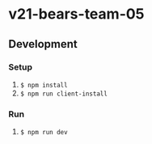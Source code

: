 # v21-bears-team-05

## Development

### Setup 
1. `$ npm install`
1. `$ npm run client-install`

### Run 
1. `$ npm run dev`